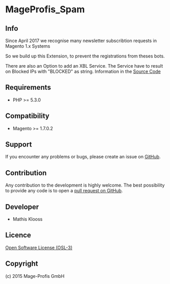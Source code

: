 MageProfis_Spam
===================

Info
-----------

Since April 2017 we recognise many newsletter subscribtion requests in Magento 1.x Systems

So we build up this Extension, to prevent the registrations from theses bots.

There are also an Option to add an XBL Service.
The Service have to result on Blocked IPs with "BLOCKED" as string.
Information in the [Source Code](https://github.com/mageprofis/MageProfis_Spam/blob/4082eac6ee5966b3043df0625c96a777dad1e103/src/code/Helper/Data.php#L54-L55)


Requirements
------------
- PHP >= 5.3.0

Compatibility
-------------
- Magento >= 1.7.0.2

Support
-------
If you encounter any problems or bugs, please create an issue on [GitHub](https://github.com/mageprofis/MageProfis_Spam/issues).

Contribution
------------
Any contribution to the development is highly welcome. The best possibility to provide any code is to open a [pull request on GitHub](https://help.github.com/articles/using-pull-requests).

Developer
---------
* Mathis Klooss

Licence
-------
[Open Software License (OSL-3)](http://opensource.org/licenses/osl-3.0.php)

Copyright
---------
(c) 2015 Mage-Profis GmbH